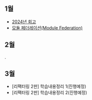 ## 1월

- [2024년 회고](https://velamint.tistory.com/50)
- [모듈 페더레이션(Module Federation)](https://kmsdev.site/51)

## 2월

.

## 3월

- [리팩터링 2판] 학습내용정리 1(진행예정)
- [리팩터링 2판] 학습내용정리 2(진행예정)
